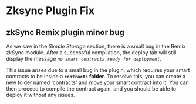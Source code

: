 # Zksync Plugin Fix

## zkSync Remix plugin minor bug

As we saw in the _Simple Storage_ section, there is a small bug in the Remix zkSync module. After a successful compilation, the deploy tab will still display the message _`no smart contracts ready for deployment`_.

This issue arises due to a small bug in the plugin, which requires your smart contracts to be inside a **`contracts` folder**. To resolve this, you can create a new folder named 'contracts' and move your smart contract into it. You can then proceed to compile the contract again, and you should be able to deploy it without any issues.

